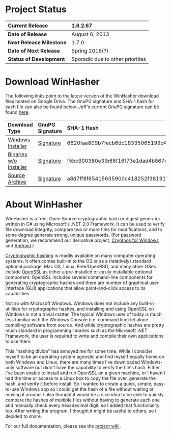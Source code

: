 # Project Status #

| **Current Release** | 1.6.2.67 |
|:--------------------|:---------|
| **Date of Release** | August 6, 2013 |
| **Next Release Milestone** | 1.7.0 |
| **Date of Next Release** | Spring 2016(?) |
| **Status of Development** | Sporadic due to other priorities |

# Download WinHasher #

The following links point to the latest version of the WinHasher download files hosted on Google Drive. The GnuPG signature and SHA-1 hash for each file can also be found below. Jeff's current GnuPG signature can be found [here](https://www.gpf-comics.com/gnupg.php).

| **Download Type** | **GnuPG Signature** | **SHA-1 Hash** | **Size**|
|:------------------|:--------------------|:---------------|:--------|
| [Windows Installer](https://drive.google.com/uc?export=download&id=0B55ltyq5FildTlVHWjBRSnAxaUE) | [Signature](https://drive.google.com/uc?export=download&id=0B55ltyq5FildRUVKNVRiRWtNcTQ) | 6620fae809b7fecb6dc18335065199d4a479cd88 | 389kb |
| [Binaries w/o Installer](https://drive.google.com/uc?export=download&id=0B55ltyq5FilddFFOaEktLVpFbWc) | [Signature](https://drive.google.com/uc?export=download&id=0B55ltyq5Fildcm9vX3BCT25NTHc) | f5bc900380e3fb68f16f73e1dad4b867e3a34086 | 91kb |
| [Source Archive](https://drive.google.com/uc?export=download&id=0B55ltyq5FildR2FrVHBqOW82bkk) | [Signature](https://drive.google.com/uc?export=download&id=0B55ltyq5FildVXhvOVM1c2lwU2c) | a8d7ff8f65415635900c418252f38191ae5da8b4 | 142kb |

# About WinHasher #

WinHasher is a free, Open Source cryptographic hash or digest generator written in C# using Microsoft's .NET 2.0 Framework. It can be used to verify file download integrity, compare two or more files for modifications, and to some degree generate strong, unique passwords. (For password generation, we recommend our derivative project, [Cryptnos for Windows](http://www.cryptnos.com/windows/) and [Android](http://www.cryptnos.com/android/).)

[Cryptographic hashing](http://en.wikipedia.org/wiki/Cryptographic_hash_function) is readily available on many computer operating systems. It often comes built-in to the OS or as a (relatively) standard optional package. Mac OS, Linux, Free/OpenBSD, and many other OSes include [OpenSSL](http://www.openssl.org/) as either a pre-installed or easily installable optional component. OpenSSL includes several command-line components for generating cryptographic hashes and there are number of graphical user interface (GUI) applications that allow point-and-click access to its capabilities.

Not so with Microsoft Windows. Windows does not include any built-in utilities for cryptographic hashes, and installing and using OpenSSL on Windows is not a trivial matter. The typical Windows user of today is much less familiar with the Windows Console (i.e. command line) let alone compiling software from source. And while cryptographic hashes are pretty much standard in programming libraries such as the Microsoft .NET Framework, the user is required to write and compile their own applications to use them.

This "hashing divide" has annoyed me for some time. While I consider myself to be an operating system agnostic and find myself equally home on both Windows and Linux, there are many times I've downloaded Windows-only software but didn't have the capability to verify the file's hash. Either I've been unable to install and run OpenSSL on a given machine, or I haven't had the time or access to a Linux box to copy the file over, generate the hash, and verify it before install. So I wanted to create a quick, simple, easy-to-use Windows app so I could get the hash of a file without waiting or moving it around. I also thought it would be a nice idea to be able to quickly compare the hashes of multiple files without having to generate each one and manually check every hexadecimal digit, so I added that functionality too. After writing the program, I thought it might be useful to others, so I decided to share.

For our full documentation, please see the [project wiki](https://github.com/gpfjeff/winhasher/tree/wiki).
